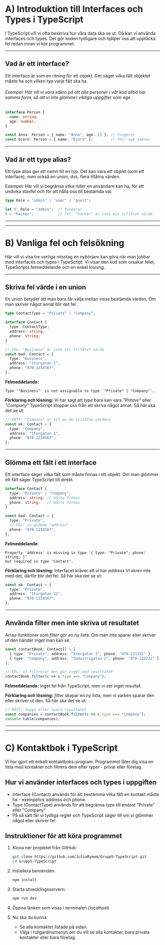 # A) Introduktion till Interfaces och Types i TypeScript

I TypeScript vill vi ofta beskriva hur våra data ska se ut. Då kan vi använda
interfaces och types. Det gör koden tydligare och hjälper oss att upptäcka
fel redan innan vi kör programmet.

---

## Vad är ett interface?

Ett interface är som en ritning för ett objekt.
Det säger vilka fält objektet måste ha och vilken typ varje fält ska ha.

###### Exempel: Här vill vi vara säkra på att alla personer i vår kod alltid har samma form, så att vi inte glömmer viktiga uppgifter som *age*.

```ts
interface Person {
  name: string;
  age: number;
}

const anna: Person = { name: "Anna", age: 25 }; // fungerar
const bjorn: Person = { name: "Björn" };        // fel: age saknas
```

---

## Vad är ett type alias?

Ett type alias ger ett namn till en typ.
Det kan vara ett objekt (som ett interface), men också en union, dvs. flera tillåtna värden.

Exempel: Här vill vi begränsa vilka roller en användare kan ha, för att undvika stavfel och för att hålla oss till bestämda val.

```ts
type Role = "admin" | "user" | "guest";

let r: Role = "admin";  // fungerar
r = "hacker";           // fel: "hacker" är inte ett tillåtet värde
```

---

---

# B) Vanliga fel och felsökning

Här vill vi visa tre vanliga misstag en nybörjare kan göra när man jobbar med interfaces och types i TypeScript.
Vi visar den kod som orsakar felet, TypeScripts felmeddelande och en enkel lösning.

---

## Skriva fel värde i en union

En union betyder att man bara får välja mellan vissa bestämda värden.
Om man skriver något annat blir det fel.

```ts
type ContactType = "Private" | "Company";

interface Contact {
  type: ContactType;
  address: string;
  phone: string;
}

// FEL: "Business" är inte ett tillåtet värde
const bad: Contact = {
  type: "Business",
  address: "Storgatan 1",
  phone: "070-1234567",
};
```

**Felmeddelande:**

```
Type '"Business"' is not assignable to type '"Private" | "Company"'.
```

**Förklaring och lösning:**
Vi har sagt att *type* bara kan vara *"Pritave"* eller *"Company"*
TypeScript stoppar oss från att skriva något annat.
Så här ska det se ut:

```ts
// RÄTT: "Company" är ett av de tillåtna värdena
const ok: Contact = {
  type: "Company",
  address: "Storgatan 1",
  phone: "070-1234567",
};
```

---

## Glömma ett fält i ett interface

Ett interface säger vilka fält som måste finnas i ett objekt.
Om man glömmer ett fält säger TypeScript till direkt.

```ts
interface Contact {
  type: "Private" | "Company";
  address: string; // måste finnas
  phone: string;   // måste finnas
}

const bad: Contact = {
  type: "Private",
  // FEL: vi glömde "address"
  phone: "070-1234567",
};
```

**Felmeddelande:**

```
Property 'address' is missing in type '{ type: "Private"; phone: string; }'
but required in type 'Contact'.
```

**Förklaring och lösning:**
Interfacet kräver att vi har *address* Vi skrev inte med det, därför blir det fel.
Så här ska det se ut:

```ts
const ok: Contact = {
  type: "Private",
  address: "Storgatan 12",
  phone: "070-1234567",
};
```

---

## Använda filter men inte skriva ut resultatet

Array-funktioner som *filter* gör en ny lista.
Om man inte sparar eller skriver ut den händer inget man kan se.

```ts
const contactBook: Contact[] = [
  { type: "Private", address: "Storgatan 1", phone: "070-111111" },
  { type: "Company", address: "Industrigatan 2", phone: "070-222222" }
];

// FEL: vi filtrerar men gör inget med resultatet
contactBook.filter(c => c.type === "Company");
```

**Felmeddelande:**
Inget fel från TypeScript, men vi ser inget resultat.

**Förklaring och lösning:**
*filter* skapar en ny lista, men vi varken sparar den eller skriver ut den.
Så här ska det se ut:

```ts
// RÄTT: logga eller spara resultatet
const companies = contactBook.filter(c => c.type === "Company");
console.table(companies);
```

---

---



# C) Kontaktbok i TypeScript

Vi har gjort ett enkelt kontaktboks-program. Programmet låter dig visa en lista med kontakter och filtrera dem efter typer - privat eller företag.


## Hur vi använder interfaces och types i uppgiften

- Interface (Contact) används för att bestämma vilka fält en kontakt måste ha - exempelvis address och phone.
- Type (ContactType) används för att begränsa *type* till endast "Private" eller "Company"
- På så sätt får vi tydliga regler och TypeScript säger till om vi glömmer något eller skriver fel.


## Instruktioner för att köra programmet

1. Klona ner projektet från GitHub:

   ```bash
   git clone https://github.com/JuliaRymem/Grupp5-TypeScript.git
   cd Grupp5-TypeScript
   ```
2. Installera beroenden:

   ```bash
   npm install
   ```
3. Starta utvecklingsservern:

   ```bash
   npm run dev
   ```
4. Öppna länken som visas i terminalen (localhost)
5. Nu ska du kunna:

   - Se alla kontakter listade på sidan.
   - Välja i rullgardinsmenyn om du vill se alla kontakter, bara privata kontakter eller bara företag.
